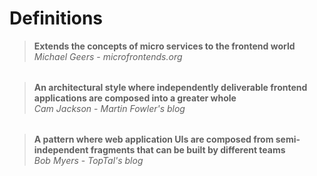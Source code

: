 # Definitions

> **Extends the concepts of micro services to the frontend world**  
> *Michael Geers* - *microfrontends.org*



> **An architectural style where independently deliverable frontend applications are composed into a greater whole**  
> *Cam Jackson* - *Martin Fowler's blog*

> **A pattern where web application UIs are composed from semi-independent fragments that can be built by different teams**  
> *Bob Myers* - *TopTal's blog*


<style>
    blockquote {
        margin-bottom: 2rem;
    }
</style>